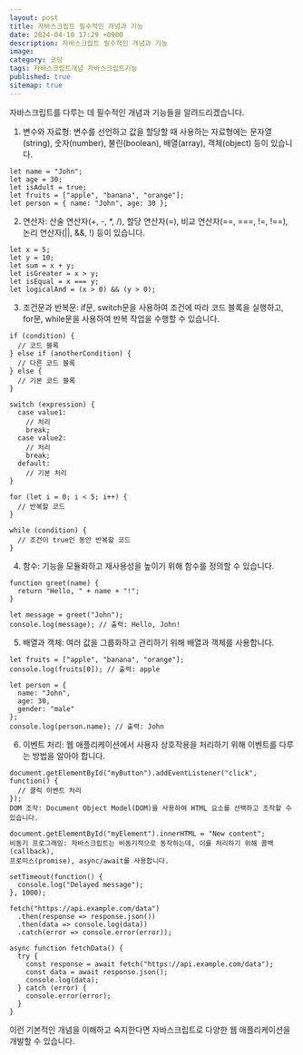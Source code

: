 ```yaml
---
layout: post
title: 자바스크립트 필수적인 개념과 기능
date: 2024-04-10 17:29 +0900
description: 자바스크립트 필수적인 개념과 기능
image: 
category: 코딩
tags: 자바스크립트개념 자바스크립트기능 
published: true
sitemap: true
---
```



자바스크립트를 다루는 데 필수적인 개념과 기능들을 알려드리겠습니다.

1. 변수와 자료형: 변수를 선언하고 값을 할당할 때 사용하는 자료형에는 문자열(string), 숫자(number), 
불린(boolean), 배열(array), 객체(object) 등이 있습니다.

````
let name = "John";
let age = 30;
let isAdult = true;
let fruits = ["apple", "banana", "orange"];
let person = { name: "John", age: 30 };
````

2. 연산자: 산술 연산자(+, -, *, /), 할당 연산자(=), 비교 연산자(==, ===, !=, !==), 
논리 연산자(||, &&, !) 등이 있습니다.

````
let x = 5;
let y = 10;
let sum = x + y;
let isGreater = x > y;
let isEqual = x === y;
let logicalAnd = (x > 0) && (y > 0);
````

3. 조건문과 반복문: if문, switch문을 사용하여 조건에 따라 코드 블록을 실행하고, 
for문, while문을 사용하여 반복 작업을 수행할 수 있습니다.

````
if (condition) {
  // 코드 블록
} else if (anotherCondition) {
  // 다른 코드 블록
} else {
  // 기본 코드 블록
}

switch (expression) {
  case value1:
    // 처리
    break;
  case value2:
    // 처리
    break;
  default:
    // 기본 처리
}

for (let i = 0; i < 5; i++) {
  // 반복할 코드
}

while (condition) {
  // 조건이 true인 동안 반복할 코드
}
````

4. 함수: 기능을 모듈화하고 재사용성을 높이기 위해 함수를 정의할 수 있습니다.

````
function greet(name) {
  return "Hello, " + name + "!";
}

let message = greet("John");
console.log(message); // 출력: Hello, John!
````

5. 배열과 객체: 여러 값을 그룹화하고 관리하기 위해 배열과 객체를 사용합니다.

````
let fruits = ["apple", "banana", "orange"];
console.log(fruits[0]); // 출력: apple

let person = {
  name: "John",
  age: 30,
  gender: "male"
};
console.log(person.name); // 출력: John
````

6. 이벤트 처리: 웹 애플리케이션에서 사용자 상호작용을 처리하기 위해 
이벤트를 다루는 방법을 알아야 합니다.

````
document.getElementById("myButton").addEventListener("click", function() {
  // 클릭 이벤트 처리
});
DOM 조작: Document Object Model(DOM)을 사용하여 HTML 요소를 선택하고 조작할 수 있습니다.

document.getElementById("myElement").innerHTML = "New content";
비동기 프로그래밍: 자바스크립트는 비동기적으로 동작하는데, 이를 처리하기 위해 콜백(callback), 
프로미스(promise), async/await를 사용합니다.

setTimeout(function() {
  console.log("Delayed message");
}, 1000);

fetch("https://api.example.com/data")
  .then(response => response.json())
  .then(data => console.log(data))
  .catch(error => console.error(error));

async function fetchData() {
  try {
    const response = await fetch("https://api.example.com/data");
    const data = await response.json();
    console.log(data);
  } catch (error) {
    console.error(error);
  }
}
````

이런 기본적인 개념을 이해하고 숙지한다면 자바스크립트로 다양한 웹 애플리케이션을 개발할 수 있습니다.

